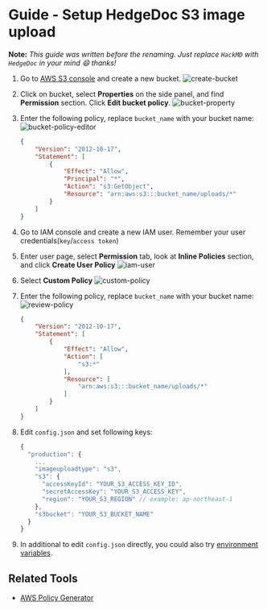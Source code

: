 # Guide - Setup HedgeDoc S3 image upload

**Note:** *This guide was written before the renaming. Just replace `HackMD` with `HedgeDoc` in your mind :smile: thanks!*

1. Go to [AWS S3 console](https://console.aws.amazon.com/s3/home) and create a new bucket.
   ![create-bucket](../images/s3-image-upload/create-bucket.png)

2. Click on bucket, select **Properties**  on the side panel, and find **Permission** section. Click **Edit bucket policy**.
   ![bucket-property](../images/s3-image-upload/bucket-property.png)

3. Enter the following policy, replace `bucket_name` with your bucket name:
   ![bucket-policy-editor](../images/s3-image-upload/bucket-policy-editor.png)

    ```json
    {
        "Version": "2012-10-17",
        "Statement": [
            {
                "Effect": "Allow",
                "Principal": "*",
                "Action": "s3:GetObject",
                "Resource": "arn:aws:s3:::bucket_name/uploads/*"
            }
        ]
    }
    ```

4. Go to IAM console and create a new IAM user. Remember your user credentials(`key`/`access token`)

5. Enter user page, select **Permission** tab, look at **Inline Policies** section, and click **Create User Policy**
   ![iam-user](../images/s3-image-upload/iam-user.png)

6. Select **Custom Policy**
   ![custom-policy](../images/s3-image-upload/custom-policy.png)

7. Enter the following policy, replace `bucket_name` with your bucket name:
   ![review-policy](../images/s3-image-upload/review-policy.png)

    ```json
    {
        "Version": "2012-10-17",
        "Statement": [
            {
                "Effect": "Allow",
                "Action": [
                    "s3:*"
                ],
                "Resource": [
                    "arn:aws:s3:::bucket_name/uploads/*"
                ]
            }
        ]
    }
    ```

8. Edit `config.json` and set following keys:

   ```javascript
   {
     "production": {
       ...
       "imageuploadtype": "s3",
       "s3": {
         "accessKeyId": "YOUR_S3_ACCESS_KEY_ID",
         "secretAccessKey": "YOUR_S3_ACCESS_KEY",
         "region": "YOUR_S3_REGION" // example: ap-northeast-1
       },
       "s3bucket": "YOUR_S3_BUCKET_NAME"
     }
   }
   ```

9. In additional to edit `config.json` directly, you could also try [environment variables](../configuration-env-vars.md).

## Related Tools

- [AWS Policy Generator](http://awspolicygen.s3.amazonaws.com/policygen.html)

